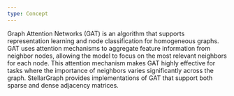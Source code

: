 ```yaml
---
type: Concept
---
```


Graph Attention Networks (GAT) is an algorithm that supports representation learning and node classification for homogeneous graphs. GAT uses attention mechanisms to aggregate feature information from neighbor nodes, allowing the model to focus on the most relevant neighbors for each node. This attention mechanism makes GAT highly effective for tasks where the importance of neighbors varies significantly across the graph. StellarGraph provides implementations of GAT that support both sparse and dense adjacency matrices.